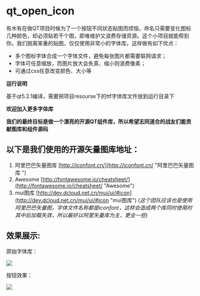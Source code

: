 # qt_open_icon #

有木有在做QT项目时候为了一个按钮不同状态贴图而烦恼，命名只需要变化图标几种颜色，却必须贴若干个图，即难维护又浪费存储资源。这个小项目就能帮到你。我们脱离笨重的贴图，仅仅使用非常小的字体库。这样做有如下优点：

 - 多个图标字体合成一个字体文件，避免每张图片都需要联网请求；
 - 字体可任意缩放，而图片放大会失真、缩小则浪费像素；
 - 可通过css任意改变颜色、大小等

**运行说明**

基于qt5.2.1编译，需要把项目resourse下的ttf字体库文件放到运行目录下


**欢迎加入更多字体库**

**我们的最终目标是做一个漂亮的开源QT组件库，所以希望志同道合的战友们能贡献图库和组件源码**

## 以下是我们使用的开源矢量图库地址： ##
1. 阿里巴巴矢量图库 [http://iconfont.cn/](http://iconfont.cn/ "阿里巴巴矢量图库 ")
2. Awesome [http://fontawesome.io/cheatsheet/](http://fontawesome.io/cheatsheet/ "Awesome")
3. mui图库 [http://dev.dcloud.net.cn/mui/ui/#icon](http://dev.dcloud.net.cn/mui/ui/#icon "mui图库") (*这个团队应该也是使用阿里巴巴矢量图，字体文件名称都是iconfont，这样会造成两个库同时使用时其中后加载失效，所以最好以阿里矢量库为主，更全一些*)

## 效果展示: ##
原始字体库：

![](http://git.oschina.net/coffeeLVeris/images/raw/master/mui.png)

按钮效果：

![](http://git.oschina.net/coffeeLVeris/images/raw/master/icon1.png)